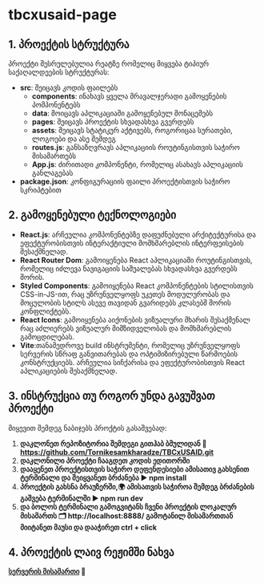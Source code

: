 # tbcxusaid-page

## 1. პროექტის სტრუქტურა

პროექტი შესრულებულია რეატზე რომელიც მიყვება ტიპიურ საქაღალდეების სტრუქტურას:

- **src**: შეიცავს კოდის ფაილებს
  - **components**: ინახავს ყველა მრავალჯერადი გამოყენების პომპონენტებს
  - **data**: მოიცავს აპლიკაციაში გამოყენებულ მონაცემებს
  - **pages**: შეიცავს პროექტის სხვადასხვა გვერდებს
  - **assets**: შეიცავს სტატიკურ აქტივებს, როგორიცაა სურათები, ლოგოები და ასე შემდეგ
  - **routes.js**: განსაზღვრავს აპლიკაციის როუტინგისთვის საჭირო მისამართებს
  - **App.js**: ძირითადი კომპონენტი, რომელიც ასახავს აპლიკაციის განლაგებას
- **package.json**: კონფიგურაციის ფაილი პროექტისთვის საჭირო სკრიპტებით

## 2. გამოყენებული ტექნოლოგიები

- **React.js**: არჩეულია კომპონენტებზე დაფუძნებული არქიტექტურისა და ეფექტურობისთვის ინტერაქტიული მომხმარებლის ინტერფეისების შესაქმნელად.
- **React Router Dom**: გამოიყენება React აპლიკაციაში როუტინგისთვის, რომელიც იძლევა ნავიგაციის საშუალებას სხვადასხვა გვერდებს შორის.
- **Styled Components**: გამოიყენება React კომპონენტების სტილისთვის CSS-in-JS-ით, რაც უზრუნველყოფს უკეთეს მოდულურობას და მოცულობის სტილს ასევე თავიდან გვარიდებს კლასებშ შორის კონფლიქტებს.
- **React Icons**: გამოიყენება აიქონების ვიზუალური მხარის შესაქმენალ რაც აძლიერებს ვიზუალურ მიმზიდველობას და მომხმარებლის გამოცდილებას.
- **Vite**:თანამედროვე build ინსტრუმენტი, რომელიც უზრუნველყოფს სერვერის სწრაფ განვითარებას და ოპტიმიზირებული წარმოების კონსტრუქციებს. არჩეულია სიჩქარისა და ეფექტურობისთვის React აპლიკაციების შესაქმნელად.

## 3. ინსტრუქცია თუ როგორ უნდა გავუშვათ პროექტი

მიყევით შემდეგ ნაბიჯებს პროქტის გასაშვებად:

1. **დაკლონეთ რეპოზიტორია შემდეგი გითჰაბ ბმულიდან 🚀 https://github.com/Tornikesamkharadze/TBCxUSAID.git**
2. **დაკლონილი პროექტი ჩააგდეთ კოდის ედითორში**
3. **დააყენეთ პროექტისთვის საჭირო დეფენდესიები ამისათივ გახსენით ტერმინალი და შეიყვანეთ ბრძანება ▶️ npm install**
4. **პროექტის გახსნა ბრაუზერში,🌍 ამისათვის საჭიროა შემდეგ ბრძანების გაშვება ტერმინალში ▶️ npm run dev**
5. **და ბოლოს ტერმინალი გამოგვიტანს ჩვენი პროექტის ლოკალურ მისამართს 🗂️ http://localhost:8888/ გამოტანილ მისამართთან მიიტანეთ მაუსი და დააჭირეთ ctrl + click**

## 4. პროექტის ლაივ რეჟიმში ნახვა

**[სერვერის მისამართი](https://torniketbcxusaid.netlify.app/) 🔗**
